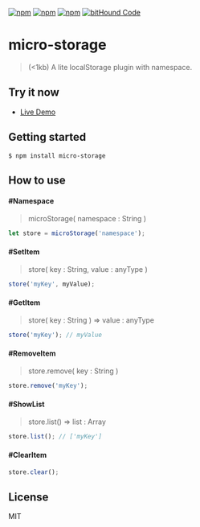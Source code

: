 [![npm](https://img.shields.io/npm/l/micro-storage.svg?style=flat-square)](https://www.npmjs.org/package/micro-storage)
[![npm](https://img.shields.io/npm/v/micro-storage.svg?style=flat-square)](https://www.npmjs.org/package/micro-storage)
[![npm](https://img.shields.io/npm/dm/micro-storage.svg?style=flat-square)](https://www.npmjs.org/package/micro-storage)
[![bitHound Code](https://www.bithound.io/github/micro-app/micro-storage/badges/code.svg)](https://www.bithound.io/github/micro-app/micro-storage)

# micro-storage
> (<1kb) A lite localStorage plugin with namespace.

## Try it now

* [Live Demo](https://lixinliang.github.io/live-demo/micro-storage/)

## Getting started
```
$ npm install micro-storage
```

## How to use

#### #Namespace
> microStorage( namespace : String )

```js
let store = microStorage('namespace');
```

#### #SetItem
> store( key : String, value : anyType )

```js
store('myKey', myValue);
```

#### #GetItem
> store( key : String ) => value : anyType

```js
store('myKey'); // myValue
```

#### #RemoveItem
> store.remove( key : String )

```js
store.remove('myKey');
```

#### #ShowList
> store.list() => list : Array

```js
store.list(); // ['myKey']
```

#### #ClearItem

```js
store.clear();
```

## License

MIT
